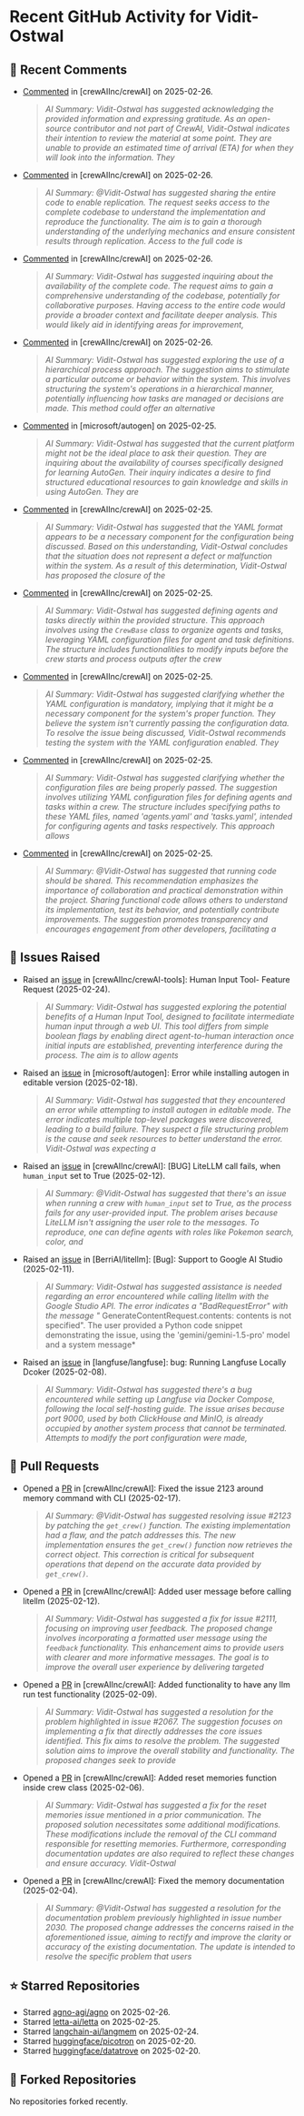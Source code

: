 # Recent GitHub Activity for Vidit-Ostwal

## 💬 Recent Comments
- [Commented](https://github.com/crewAIInc/crewAI/issues/2206#issuecomment-2684694334) in [crewAIInc/crewAI] on 2025-02-26.
  > *AI Summary: Vidit-Ostwal has suggested acknowledging the provided information and expressing gratitude. As an open-source contributor and not part of CrewAI, Vidit-Ostwal indicates their intention to review the material at some point. They are unable to provide an estimated time of arrival (ETA) for when they will look into the information. They*
- [Commented](https://github.com/crewAIInc/crewAI/issues/2234#issuecomment-2684500065) in [crewAIInc/crewAI] on 2025-02-26.
  > *AI Summary: @Vidit-Ostwal has suggested sharing the entire code to enable replication. The request seeks access to the complete codebase to understand the implementation and reproduce the functionality. The aim is to gain a thorough understanding of the underlying mechanics and ensure consistent results through replication. Access to the full code is*
- [Commented](https://github.com/crewAIInc/crewAI/issues/2237#issuecomment-2684497611) in [crewAIInc/crewAI] on 2025-02-26.
  > *AI Summary: Vidit-Ostwal has suggested inquiring about the availability of the complete code. The request aims to gain a comprehensive understanding of the codebase, potentially for collaborative purposes. Having access to the entire code would provide a broader context and facilitate deeper analysis. This would likely aid in identifying areas for improvement,*
- [Commented](https://github.com/crewAIInc/crewAI/issues/2236#issuecomment-2684494428) in [crewAIInc/crewAI] on 2025-02-26.
  > *AI Summary: Vidit-Ostwal has suggested exploring the use of a hierarchical process approach. The suggestion aims to stimulate a particular outcome or behavior within the system. This involves structuring the system's operations in a hierarchical manner, potentially influencing how tasks are managed or decisions are made. This method could offer an alternative*
- [Commented](https://github.com/microsoft/autogen/issues/5706#issuecomment-2682812930) in [microsoft/autogen] on 2025-02-25.
  > *AI Summary: Vidit-Ostwal has suggested that the current platform might not be the ideal place to ask their question. They are inquiring about the availability of courses specifically designed for learning AutoGen. Their inquiry indicates a desire to find structured educational resources to gain knowledge and skills in using AutoGen. They are*
- [Commented](https://github.com/crewAIInc/crewAI/issues/2219#issuecomment-2682725147) in [crewAIInc/crewAI] on 2025-02-25.
  > *AI Summary: Vidit-Ostwal has suggested that the YAML format appears to be a necessary component for the configuration being discussed. Based on this understanding, Vidit-Ostwal concludes that the situation does not represent a defect or malfunction within the system. As a result of this determination, Vidit-Ostwal has proposed the closure of the*
- [Commented](https://github.com/crewAIInc/crewAI/issues/2219#issuecomment-2682711626) in [crewAIInc/crewAI] on 2025-02-25.
  > *AI Summary: Vidit-Ostwal has suggested defining agents and tasks directly within the provided structure. This approach involves using the `CrewBase` class to organize agents and tasks, leveraging YAML configuration files for agent and task definitions. The structure includes functionalities to modify inputs before the crew starts and process outputs after the crew*
- [Commented](https://github.com/crewAIInc/crewAI/issues/2219#issuecomment-2682626931) in [crewAIInc/crewAI] on 2025-02-25.
  > *AI Summary: Vidit-Ostwal has suggested clarifying whether the YAML configuration is mandatory, implying that it might be a necessary component for the system's proper function. They believe the system isn't currently passing the configuration data. To resolve the issue being discussed, Vidit-Ostwal recommends testing the system with the YAML configuration enabled. They*
- [Commented](https://github.com/crewAIInc/crewAI/issues/2219#issuecomment-2682572804) in [crewAIInc/crewAI] on 2025-02-25.
  > *AI Summary: Vidit-Ostwal has suggested clarifying whether the configuration files are being properly passed. The suggestion involves utilizing YAML configuration files for defining agents and tasks within a crew. The structure includes specifying paths to these YAML files, named 'agents.yaml' and 'tasks.yaml', intended for configuring agents and tasks respectively. This approach allows*
- [Commented](https://github.com/crewAIInc/crewAI/issues/2220#issuecomment-2682575524) in [crewAIInc/crewAI] on 2025-02-25.
  > *AI Summary: @Vidit-Ostwal has suggested that running code should be shared. This recommendation emphasizes the importance of collaboration and practical demonstration within the project. Sharing functional code allows others to understand its implementation, test its behavior, and potentially contribute improvements. The suggestion promotes transparency and encourages engagement from other developers, facilitating a*

## 🐛 Issues Raised
- Raised an [issue](https://github.com/crewAIInc/crewAI-tools/issues/223) in [crewAIInc/crewAI-tools]: Human Input Tool- Feature Request (2025-02-24).
  > *AI Summary: Vidit-Ostwal has suggested exploring the potential benefits of a Human Input Tool, designed to facilitate intermediate human input through a web UI. This tool differs from simple boolean flags by enabling direct agent-to-human interaction once initial inputs are established, preventing interference during the process. The aim is to allow agents*
- Raised an [issue](https://github.com/microsoft/autogen/issues/5591) in [microsoft/autogen]: Error while installing autogen in editable version (2025-02-18).
  > *AI Summary: Vidit-Ostwal has suggested that they encountered an error while attempting to install autogen in editable mode. The error indicates multiple top-level packages were discovered, leading to a build failure. They suspect a file structuring problem is the cause and seek resources to better understand the error. Vidit-Ostwal was expecting a*
- Raised an [issue](https://github.com/crewAIInc/crewAI/issues/2111) in [crewAIInc/crewAI]: [BUG] LiteLLM call fails, when `human_input` set to True (2025-02-12).
  > *AI Summary: @Vidit-Ostwal has suggested that there's an issue when running a crew with `human_input` set to True, as the process fails for any user-provided input. The problem arises because LiteLLM isn't assigning the user role to the messages. To reproduce, one can define agents with roles like Pokemon search, color, and*
- Raised an [issue](https://github.com/BerriAI/litellm/issues/8467) in [BerriAI/litellm]: [Bug]: Support to Google AI Studio (2025-02-11).
  > *AI Summary: Vidit-Ostwal has suggested assistance is needed regarding an error encountered while calling litellm with the Google Studio API. The error indicates a "BadRequestError" with the message "* GenerateContentRequest.contents: contents is not specified". The user provided a Python code snippet demonstrating the issue, using the 'gemini/gemini-1.5-pro' model and a system message*
- Raised an [issue](https://github.com/langfuse/langfuse/issues/5432) in [langfuse/langfuse]: bug: Running Langfuse Locally Dcoker (2025-02-08).
  > *AI Summary: Vidit-Ostwal has suggested there's a bug encountered while setting up Langfuse via Docker Compose, following the local self-hosting guide. The issue arises because port 9000, used by both ClickHouse and MinIO, is already occupied by another system process that cannot be terminated. Attempts to modify the port configuration were made,*

## 🚀 Pull Requests
- Opened a [PR](https://github.com/crewAIInc/crewAI/pull/2155) in [crewAIInc/crewAI]: Fixed the issue 2123 around memory command with CLI (2025-02-17).
  > *AI Summary: @Vidit-Ostwal has suggested resolving issue #2123 by patching the `get_crew()` function. The existing implementation had a flaw, and the patch addresses this. The new implementation ensures the `get_crew()` function now retrieves the correct object. This correction is critical for subsequent operations that depend on the accurate data provided by `get_crew()`.*
- Opened a [PR](https://github.com/crewAIInc/crewAI/pull/2112) in [crewAIInc/crewAI]: Added user message before calling litellm (2025-02-12).
  > *AI Summary: Vidit-Ostwal has suggested a fix for issue #2111, focusing on improving user feedback. The proposed change involves incorporating a formatted user message using the `feedback` functionality. This enhancement aims to provide users with clearer and more informative messages. The goal is to improve the overall user experience by delivering targeted*
- Opened a [PR](https://github.com/crewAIInc/crewAI/pull/2071) in [crewAIInc/crewAI]: Added functionality to have any llm run test functionality (2025-02-09).
  > *AI Summary: Vidit-Ostwal has suggested a resolution for the problem highlighted in issue #2067. The suggestion focuses on implementing a fix that directly addresses the core issues identified. This fix aims to resolve the problem. The suggested solution aims to improve the overall stability and functionality. The proposed changes seek to provide*
- Opened a [PR](https://github.com/crewAIInc/crewAI/pull/2047) in [crewAIInc/crewAI]: Added reset memories function inside crew class (2025-02-06).
  > *AI Summary: Vidit-Ostwal has suggested a fix for the reset memories issue mentioned in a prior communication. The proposed solution necessitates some additional modifications. These modifications include the removal of the CLI command responsible for resetting memories. Furthermore, corresponding documentation updates are also required to reflect these changes and ensure accuracy. Vidit-Ostwal*
- Opened a [PR](https://github.com/crewAIInc/crewAI/pull/2031) in [crewAIInc/crewAI]: Fixed the memory documentation (2025-02-04).
  > *AI Summary: @Vidit-Ostwal has suggested a resolution for the documentation problem previously highlighted in issue number 2030. The proposed change addresses the concerns raised in the aforementioned issue, aiming to rectify and improve the clarity or accuracy of the existing documentation. The update is intended to resolve the specific problem that users*

## ⭐ Starred Repositories
- Starred [agno-agi/agno](https://github.com/agno-agi/agno) on 2025-02-26.
- Starred [letta-ai/letta](https://github.com/letta-ai/letta) on 2025-02-25.
- Starred [langchain-ai/langmem](https://github.com/langchain-ai/langmem) on 2025-02-24.
- Starred [huggingface/picotron](https://github.com/huggingface/picotron) on 2025-02-20.
- Starred [huggingface/datatrove](https://github.com/huggingface/datatrove) on 2025-02-20.

## 🍴 Forked Repositories
No repositories forked recently.
